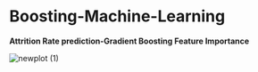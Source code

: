 # Boosting-Machine-Learning

**Attrition Rate prediction-Gradient Boosting Feature Importance**

![newplot (1)](https://github.com/jasumonga17/Boosting-Machine-Learning/assets/76562774/944118cc-9fc9-44d2-a50e-d6e427cf4799)
